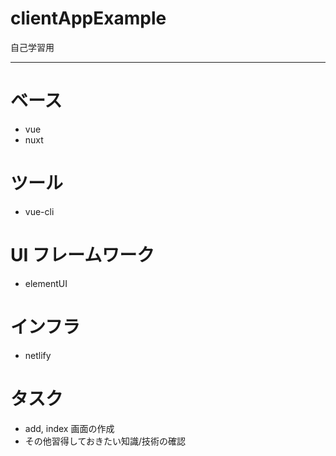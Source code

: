 # clientAppExample

自己学習用

---

# ベース

-   vue
-   nuxt

# ツール

-   vue-cli

# UI フレームワーク

-   elementUI

# インフラ

-   netlify

# タスク

-   add, index 画面の作成
-   その他習得しておきたい知識/技術の確認
